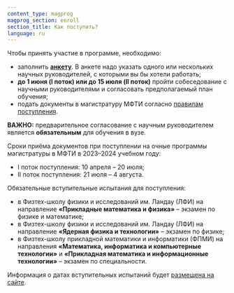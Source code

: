 ```yaml
---
content_type: magprog
magprog_section: enroll
section_title: Как поступить?
language: ru
---
```

Чтобы принять участие в программе, необходимо:
* заполнить **[анкету](https://forms.yandex.ru/cloud/641ad7fe73cee702c7753776/)**. В анкете надо указать одного или нескольких научных руководителей, с которыми вы бы хотели работать;
* **до 1 июня (I поток) или до 15 июля (II поток)** пройти собеседование с научными руководителями и согласовать предполагаемый план обучения;
* подать документы в магистратуру МФТИ согласно [правилам поступления](https://pk.mipt.ru/master/).


**ВАЖНО:** предварительное согласование с научным руководителем является **обязательным** для обучения в вузе.


Сроки приёма документов при поступлении на очные программы магистратуры в МФТИ в 2023–2024 учебном году:
* I поток поступления: 10 апреля – 20 июля;
* II поток поступления: 21 июля – 4 августа.

Обязательные вступительные испытания для поступления:
* в Физтех-школу физики и исследований им. Ландау (ЛФИ) на направление **«Прикладные математика и физика»** – экзамен по физике и математике;
* в Физтех-школу физики и исследований им. Ландау (ЛФИ) на направление **«Ядерная физика и технологии»** – экзамен по физике;
* в Физтех-школу прикладной математики и информатики (ФПМИ) на направления **«Математика, информатика и компьютерные технологии»** и **«Прикладная математика и информационные технологии»** – экзамен по специальности.

Информация о датах вступительных испытаний будет [размещена на сайте](https://pk.mipt.ru/master/).